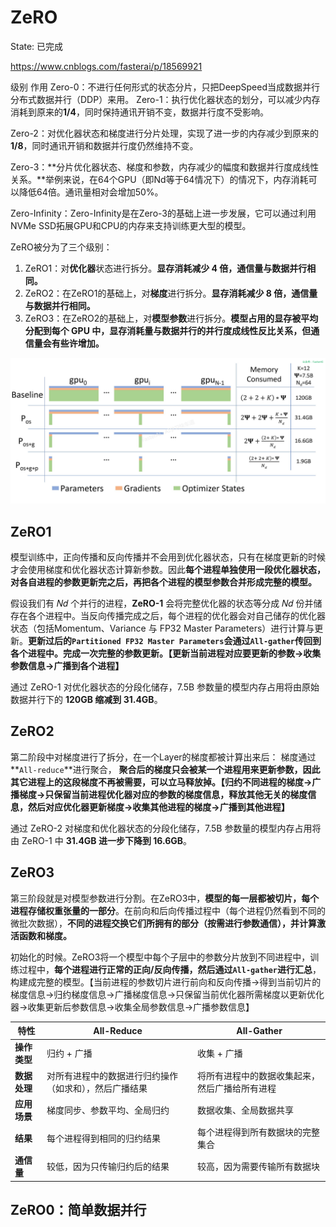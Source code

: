 # ZeRO

State: 已完成

https://www.cnblogs.com/fasterai/p/18569921

级别 	 作用
Zero-0：不进行任何形式的状态分片，只把DeepSpeed当成数据并行分布式数据并行（DDP）来用。
Zero-1：执行优化器状态的划分，可以减少内存消耗到原来的**1/4**，同时保持通讯开销不变，数据并行度不受影响。

Zero-2：对优化器状态和梯度进行分片处理，实现了进一步的内存减少到原来的**1/8**，同时通讯开销和数据并行度仍然维持不变。

Zero-3：**分片优化器状态、梯度和参数，内存减少的幅度和数据并行度成线性关系。**举例来说，在64个GPU（即Nd等于64情况下）的情况下，内存消耗可以降低64倍。通讯量相对会增加50%。

Zero-Infinity：Zero-Infinity是在Zero-3的基础上进一步发展，它可以通过利用NVMe SSD拓展GPU和CPU的内存来支持训练更大型的模型。

ZeRO被分为了三个级别：

1. ZeRO1：对**优化器**状态进行拆分。**显存消耗减少 4 倍，通信量与数据并行相同。**
2. ZeRO2：在ZeRO1的基础上，对**梯度**进行拆分。**显存消耗减少 8 倍，通信量与数据并行相同。**
3. ZeRO3：在ZeRO2的基础上，对**模型参数**进行拆分。**模型占用的显存被平均分配到每个 GPU 中，显存消耗量与数据并行的并行度成线性反比关系，但通信量会有些许增加。**

![image.png](ZeRO%201c3e64a56621802c9916c927c74b7d91/image.png)

## **ZeRO1**

模型训练中，正向传播和反向传播并不会用到优化器状态，只有在梯度更新的时候才会使用梯度和优化器状态计算新参数。因此**每个进程单独使用一段优化器状态，对各自进程的参数更新完之后，再把各个进程的模型参数合并形成完整的模型。**

假设我们有 𝑁𝑑 个并行的进程，**ZeRO-1** 会将完整优化器的状态等分成 𝑁𝑑 份并储存在各个进程中。当反向传播完成之后，每个进程的优化器会对自己储存的优化器状态（包括Momentum、Variance 与 FP32 Master Parameters）进行计算与更新。**更新过后的`Partitioned FP32 Master Parameters`会通过`All-gather`传回到各个进程中。**完成一次完整的参数更新。**【更新当前进程对应要更新的参数→收集参数信息→广播到各个进程】**

通过 ZeRO-1 对优化器状态的分段化储存，7.5B 参数量的模型内存占用将由原始数据并行下的 **120GB 缩减到 31.4GB**。

## **ZeRO2**

第二阶段中对梯度进行了拆分，在一个Layer的梯度都被计算出来后： 梯度通过**`All-reduce`**进行聚合， **聚合后的梯度只会被某一个进程用来更新参数，因此其它进程上的这段梯度不再被需要，可以立马释放掉。【归约不同进程的梯度→广播梯度→只保留当前进程优化器对应的参数的梯度信息，释放其他无关的梯度信息，然后对应优化器更新梯度→收集其他进程的梯度→广播到其他进程】**

通过 ZeRO-2 对梯度和优化器状态的分段化储存，7.5B 参数量的模型内存占用将由 ZeRO-1 中 **31.4GB 进一步下降到 16.6GB**。

## **ZeRO3**

第三阶段就是对模型参数进行分割。在ZeRO3中，**模型的每一层都被切片，每个进程存储权重张量的一部分**。在前向和后向传播过程中（每个进程仍然看到不同的微批次数据），**不同的进程交换它们所拥有的部分（按需进行参数通信），并计算激活函数和梯度。**

初始化的时候。ZeRO3将一个模型中每个子层中的参数分片放到不同进程中，训练过程中，**每个进程进行正常的正向/反向传播，然后通过`All-gather`进行汇总**，构建成完整的模型。【当前进程的参数切片进行前向和反向传播→得到当前切片的梯度信息→归约梯度信息→广播梯度信息→只保留当前优化器所需梯度以更新优化器→收集更新后参数信息→收集全局参数信息→广播参数信息】

| 特性 | All-Reduce | All-Gather |
| --- | --- | --- |
| **操作类型** | 归约 + 广播 | 收集 + 广播 |
| **数据处理** | 对所有进程中的数据进行归约操作（如求和），然后广播结果 | 将所有进程中的数据收集起来，然后广播给所有进程 |
| **应用场景** | 梯度同步、参数平均、全局归约 | 数据收集、全局数据共享 |
| **结果** | 每个进程得到相同的归约结果 | 每个进程得到所有数据块的完整集合 |
| **通信量** | 较低，因为只传输归约后的结果 | 较高，因为需要传输所有数据块 |

## ZeRO0：简单数据并行